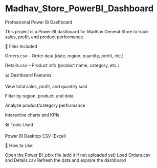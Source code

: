# Madhav_Store_PowerBI_Dashboard
Professional Power Bi Dashboard


This project is a Power BI dashboard for Madhav General Store to track sales, profit, and product performance.

📂 Files Included

Orders.csv – Order data (date, region, quantity, profit, etc.) 

Details.csv – Product info (product name, category, etc.)

📊 Dashboard Features

View total sales, profit, and quantity sold

Filter by region, product, and date

Analyze product/category performance

Interactive charts and KPIs

🛠 Tools Used

Power BI Desktop
CSV (Excel)


🚀 How to Use

Open the Power BI .pbix file (add it if not uploaded yet)
Load Orders.csv and Details.csv
Refresh the data and explore the dashboard
